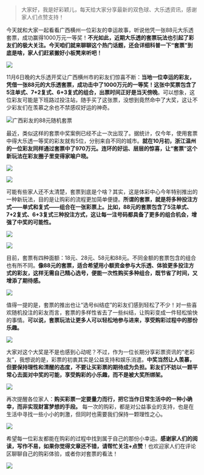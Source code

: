 > 大家好，我是好彩颖儿，每天给大家分享最新的双色球、大乐透资讯，感谢家人们点赞支持！

今天就和大家一起看看广西横州一位彩友的幸运故事，听说他凭一张88元大乐透套票，成功赢得1000万元一等奖！**不光如此，近期大乐透的套票玩法也引起了彩友们的极大关注。今天咱们就来聊聊这个热门话题，还会详细科普一下“套票”到底是啥，家人们赶紧搬好小板凳来听吧！**


![](https://cdn.jsdelivr.net/gh/wangwenjie1314/PicCDN/2024-11-7/1730964144253-image.png)


11月6日晚的大乐透开奖让广西横州市的彩友们惊喜不断：**当地一位幸运的彩友，凭借一张88元的大乐透套票，成功击中了1000万元的一等奖！这张中奖票包含了5注单式、7+2复式、6+3复式的组合，出票时间正好是当天傍晚**。可以想象，这位彩友可能是下班路过投注站，随手买了这张票，没想到竟然命中了大奖，这让不少彩友们在羡慕之余也不禁感叹好运的神奇。

![广西彩友的88元随机套票](https://cdn.jsdelivr.net/gh/wangwenjie1314/PicCDN/2024-11-7/1730935089134-image.png)

最近，类似这样的套票中奖案例已经不止一次出现了。据统计，仅今年，使用套票中得大乐透一等奖的彩友就有5位，分别来自不同的城市。**就在10月初，浙江温州的一位彩友同样通过套票中了970万元。连环的好运、层层的惊喜，让“套票”这个新玩法在彩友圈子里变得家喻户晓。**


![](https://cdn.jsdelivr.net/gh/wangwenjie1314/PicCDN/2024-11-7/1730964217454-image.png)

![](https://cdn.jsdelivr.net/gh/wangwenjie1314/PicCDN/2024-11-7/1730964231641-image.png)

可能有些家人还不太清楚，套票到底是个啥？其实，这是体彩中心今年特别推出的一种新玩法，目的是让购彩的流程更加简单便捷。**所谓的套票，就是将多种投注方式——单式和复式——组合在一张彩票上。比如，88元的套票包含了5注单式、7+2复式、6+3复式三种投注方式，这让每一注号码都具备了更多的组合机会，增强了中奖的可能性。**


![](https://cdn.jsdelivr.net/gh/wangwenjie1314/PicCDN/2024-11-7/1730964244307-image.png)

![](https://cdn.jsdelivr.net/gh/wangwenjie1314/PicCDN/2024-11-7/1730964253491-image.png)

目前，套票有四种面额：18元、28元、58元和88元。不同金额的套票包含的组合也有所不同。**像88元的套票，适合希望用小额资金参与大乐透、体验更多投注方式的彩友，这样无需自己精心选号，便能一次性购买多种组合，既节省了时间，又增添了期待感。**


![](https://cdn.jsdelivr.net/gh/wangwenjie1314/PicCDN/2024-11-7/1730964369145-image.png)



值得一提的是，套票的推出也让“选号纠结症”的彩友们感到轻松了不少！对一些喜欢随机投注的彩友而言，套票的多样性省去了一些纠结，让购彩变成一件轻松愉快的事情。**可以说，套票玩法让更多人可以轻松地参与进来，享受购彩过程中的那份乐趣。**



![](https://cdn.jsdelivr.net/gh/wangwenjie1314/PicCDN/2024-11-7/1730964378046-image.png)



大家对这个大奖是不是也感到心动呢？不过，作为一位长期分享彩票资讯的“老彩友”，我想说的是，彩票的初衷其实是公益支持和娱乐消遣。**中奖当然让人羡慕，但要保持理性和清醒的态度，不要让买彩票的期待成为负担。彩友们不妨以一颗平常心去面对中奖的可能，享受购彩的小乐趣，而不是被大奖所绑架。**

![](https://cdn.jsdelivr.net/gh/wangwenjie1314/PicCDN/2024-11-7/1730964382522-image.png)


再次提醒各位家人：**购买彩票一定要量力而行，把它当作日常生活中的一种小确幸，而非实现财富梦想的手段。** 每一次的购彩，都是对公益事业的支持，也是在生活中寻找一些小小的刺激，但同时也需要我们保持一颗理性之心。


![](https://cdn.jsdelivr.net/gh/wangwenjie1314/PicCDN/2024-11-7/1730964386789-image.png)


希望每一位彩友都能在购彩的过程中找到属于自己的那份小幸运。**感谢家人们的阅读，写作不易，如果你觉得文章还不错，请帮忙关注+点赞**！也欢迎家人们在评论区聊聊自己的购彩体验，或者你对套票的看法！


![](https://cdn.jsdelivr.net/gh/wangwenjie1314/PicCDN/2024-11-7/1730964392628-image.png)
